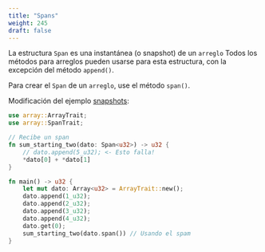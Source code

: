 ```yaml
---
title: "Spans"
weight: 245
draft: false
---
```


La estructura `Span` es una instantánea (o snapshot) de un `arreglo`
Todos los métodos para arreglos pueden usarse para esta estructura, con la excepción del método `append()`.

Para crear el `Span` de un `arreglo`, use el método `span()`.

Modificación del ejemplo [snapshots](./snapshots.md):

```rust {.codebox}
use array::ArrayTrait;
use array::SpanTrait;

// Recibe un span
fn sum_starting_two(dato: Span<u32>) -> u32 {
    // dato.append(5_u32); <- Esto falla!
    *dato[0] + *dato[1]
}

fn main() -> u32 {
    let mut dato: Array<u32> = ArrayTrait::new();
    dato.append(1_u32);
    dato.append(2_u32);
    dato.append(3_u32);
    dato.append(4_u32);
    dato.get(0);
    sum_starting_two(dato.span()) // Usando el spam
}
```
